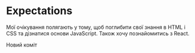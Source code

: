 # Expectations

Мої очікування полягають у тому, щоб поглибити свої знання в HTML i CSS та дізнатися основи JavaScript. Також хочу познайомитись з React.

Новий коміт